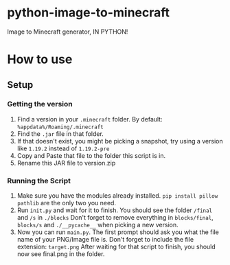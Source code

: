 # python-image-to-minecraft
Image to Minecraft generator, IN PYTHON!

# How to use
## Setup
### Getting the version
1. Find a version in your `.minecraft` folder. By default:
`%appdata%/Roaming/.minecraft` 
2. Find the `.jar` file in that folder.
3. If that doesn't exist, you might be picking a snapshot, try using a version like `1.19.2` instead of `1.19.2-pre`
4. Copy and Paste that file to the folder this script is in.
5. Rename this JAR file to version.zip
### Running the Script
1. Make sure you have the modules already installed. 
`pip install pillow pathlib` are the only two you need.
2. Run `init.py` and wait for it to finish.
You should see the folder `/final` and `/s` in `./blocks`
Don't forget to remove everything in `blocks/final`, `blocks/s` and `./__pycache__` when picking a new version.
3. Now you can run `main.py`. The first prompt should ask you what the file name of your PNG/Image file is. Don't forget to include the file extension: `target.png`
After waiting for that script to finish, you should now see final.png in the folder.
